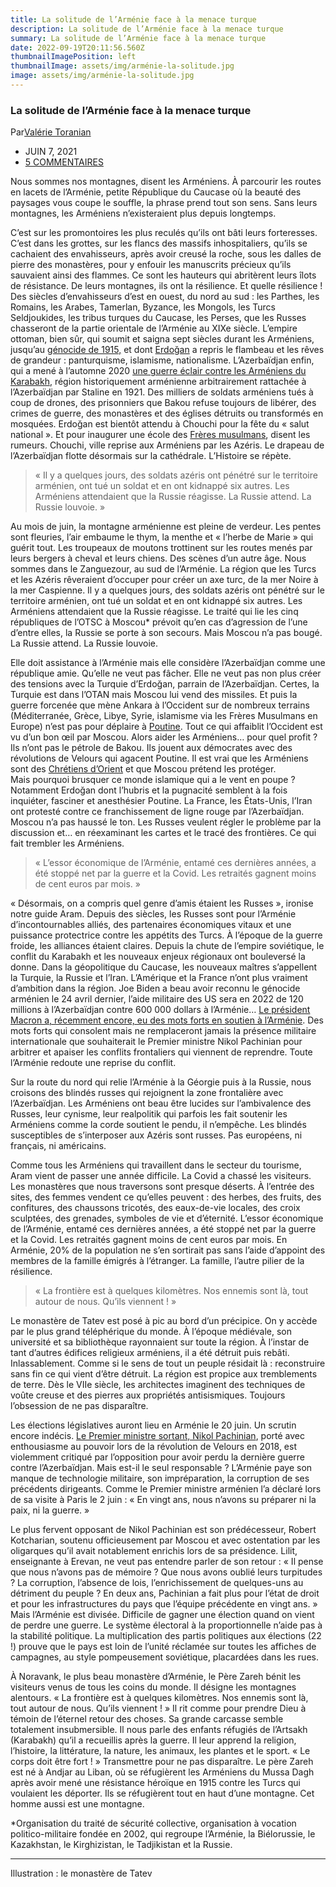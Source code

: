 ```yaml
---
title: La solitude de l’Arménie face à la menace turque
description: La solitude de l’Arménie face à la menace turque
summary: La solitude de l’Arménie face à la menace turque
date: 2022-09-19T20:11:56.560Z
thumbnailImagePosition: left
thumbnailImage: assets/img/arménie-la-solitude.jpg
image: assets/img/arménie-la-solitude.jpg
---
```

<!--StartFragment-->

### La solitude de l’Arménie face à la menace turque

Par[Valérie Toranian](https://www.revuedesdeuxmondes.fr/auteur/valerie-toranian/ "Articles par Valérie Toranian")

* JUIN 7, 2021
* [5 COMMENTAIRES](https://www.revuedesdeuxmondes.fr/la-solitude-de-larmenie-face-a-la-menace-turque/#comments)

Nous sommes nos montagnes, disent les Arméniens. À parcourir les routes en lacets de l’Arménie, petite République du Caucase où la beauté des paysages vous coupe le souffle, la phrase prend tout son sens. Sans leurs montagnes, les Arméniens n’existeraient plus depuis longtemps.

C’est sur les promontoires les plus reculés qu’ils ont bâti leurs forteresses. C’est dans les grottes, sur les flancs des massifs inhospitaliers, qu’ils se cachaient des envahisseurs, après avoir creusé la roche, sous les dalles de pierre des monastères, pour y enfouir les manuscrits précieux qu’ils sauvaient ainsi des flammes. Ce sont les hauteurs qui abritèrent leurs îlots de résistance. De leurs montagnes, ils ont la résilience. Et quelle résilience ! Des siècles d’envahisseurs d’est en ouest, du nord au sud : les Parthes, les Romains, les Arabes, Tamerlan, Byzance, les Mongols, les Turcs Seldjoukides, les tribus turques du Caucase, les Perses, que les Russes chasseront de la partie orientale de l’Arménie au XIXe siècle. L’empire ottoman, bien sûr, qui soumit et saigna sept siècles durant les Arméniens, jusqu’au [génocide de 1915,](https://www.revuedesdeuxmondes.fr/genocide-armenien-la-memoire-des-survivants/) et dont [Erdoğan](https://www.revuedesdeuxmondes.fr/nouveau-numero-erdogan-et-le-spectre-ottoman/) a repris le flambeau et les rêves de grandeur : panturquisme, islamisme, nationalisme. L’Azerbaïdjan enfin, qui a mené à l’automne 2020 [une guerre éclair contre les Arméniens du Karabakh](https://www.revuedesdeuxmondes.fr/reconnaitre-independance-haut-karnabakh-proteger-armeniens/), région historiquement arménienne arbitrairement rattachée à l’Azerbaïdjan par Staline en 1921. Des milliers de soldats arméniens tués à coup de drones, des prisonniers que Bakou refuse toujours de libérer, des crimes de guerre, des monastères et des églises détruits ou transformés en mosquées. Erdoğan est bientôt attendu à Chouchi pour la fête du « salut national ». Et pour inaugurer une école des [Frères musulmans](https://www.revuedesdeuxmondes.fr/histoire-et-strategie-freres-musulmans/), disent les rumeurs. Chouchi, ville reprise aux Arméniens par les Azéris. Le drapeau de l’Azerbaïdjan flotte désormais sur la cathédrale. L’Histoire se répète.

> « Il y a quelques jours, des soldats azéris ont pénétré sur le territoire arménien, ont tué un soldat et en ont kidnappé six autres. Les Arméniens attendaient que la Russie réagisse. La Russie attend. La Russie louvoie. »

Au mois de juin, la montagne arménienne est pleine de verdeur. Les pentes sont fleuries, l’air embaume le thym, la menthe et « l’herbe de Marie » qui guérit tout. Les troupeaux de moutons trottinent sur les routes menés par leurs bergers à cheval et leurs chiens. Des scènes d’un autre âge. Nous sommes dans le Zanguezour, au sud de l’Arménie. La région que les Turcs et les Azéris rêveraient d’occuper pour créer un axe turc, de la mer Noire à la mer Caspienne. Il y a quelques jours, des soldats azéris ont pénétré sur le territoire arménien, ont tué un soldat et en ont kidnappé six autres. Les Arméniens attendaient que la Russie réagisse. Le traité qui lie les cinq républiques de l’OTSC à Moscou* prévoit qu’en cas d’agression de l’une d’entre elles, la Russie se porte à son secours. Mais Moscou n’a pas bougé. La Russie attend. La Russie louvoie.

Elle doit assistance à l’Arménie mais elle considère l’Azerbaïdjan comme une république amie. Qu’elle ne veut pas fâcher. Elle ne veut pas non plus créer des tensions avec la Turquie d’Erdoğan, parrain de l’Azerbaïdjan. Certes, la Turquie est dans l’OTAN mais Moscou lui vend des missiles. Et puis la guerre forcenée que mène Ankara à l’Occident sur de nombreux terrains (Méditerranée, Grèce, Libye, Syrie, islamisme via les Frères Musulmans en Europe) n’est pas pour déplaire à [Poutine](https://www.revuedesdeuxmondes.fr/revue/poutine-est-il-notre-ennemi/). Tout ce qui affaiblit l’Occident est vu d’un bon œil par Moscou. Alors aider les Arméniens… pour quel profit ? Ils n’ont pas le pétrole de Bakou. Ils jouent aux démocrates avec des révolutions de Velours qui agacent Poutine. Il est vrai que les Arméniens sont des [Chrétiens d’Orient](https://www.revuedesdeuxmondes.fr/revue/chretiens-dorient-les-oublies/) et que Moscou prétend les protéger. Mais pourquoi brusquer ce monde islamique qui a le vent en poupe ? Notamment Erdoğan dont l’hubris et la pugnacité semblent à la fois inquiéter, fasciner et anesthésier Poutine. La France, les États-Unis, l’Iran ont protesté contre ce franchissement de ligne rouge par l’Azerbaïdjan. Moscou n’a pas haussé le ton. Les Russes veulent régler le problème par la discussion et… en réexaminant les cartes et le tracé des frontières. Ce qui fait trembler les Arméniens.

> « L’essor économique de l’Arménie, entamé ces dernières années, a été stoppé net par la guerre et la Covid. Les retraités gagnent moins de cent euros par mois. »

« Désormais, on a compris quel genre d’amis étaient les Russes », ironise notre guide Aram. Depuis des siècles, les Russes sont pour l’Arménie d’incontournables alliés, des partenaires économiques vitaux et une puissance protectrice contre les appétits des Turcs. À l’époque de la guerre froide, les alliances étaient claires. Depuis la chute de l’empire soviétique, le conflit du Karabakh et les nouveaux enjeux régionaux ont bouleversé la donne. Dans la géopolitique du Caucase, les nouveaux maîtres s’appellent la Turquie, la Russie et l’Iran. L’Amérique et la France n’ont plus vraiment d’ambition dans la région. Joe Biden a beau avoir reconnu le génocide arménien le 24 avril dernier, l’aide militaire des US sera en 2022 de 120 millions à l’Azerbaïdjan contre 600 000 dollars à l’Arménie… [Le président Macron a, récemment encore, eu des mots forts en soutien à l’Arménie](https://www.lefigaro.fr/international/armenie-macron-demande-le-retrait-immediat-des-troupes-azerbaidjanaises-20210513). Des mots forts qui consolent mais ne remplaceront jamais la présence militaire internationale que souhaiterait le Premier ministre Nikol Pachinian pour arbitrer et apaiser les conflits frontaliers qui viennent de reprendre. Toute l’Arménie redoute une reprise du conflit.

Sur la route du nord qui relie l’Arménie à la Géorgie puis à la Russie, nous croisons des blindés russes qui rejoignent la zone frontalière avec l’Azerbaïdjan. Les Arméniens ont beau être lucides sur l’ambivalence des Russes, leur cynisme, leur realpolitik qui parfois les fait soutenir les Arméniens comme la corde soutient le pendu, il n’empêche. Les blindés susceptibles de s’interposer aux Azéris sont russes. Pas européens, ni français, ni américains.

Comme tous les Arméniens qui travaillent dans le secteur du tourisme, Aram vient de passer une année difficile. La Covid a chassé les visiteurs. Les monastères que nous traversons sont presque déserts. À l’entrée des sites, des femmes vendent ce qu’elles peuvent : des herbes, des fruits, des confitures, des chaussons tricotés, des eaux-de-vie locales, des croix sculptées, des grenades, symboles de vie et d’éternité. L’essor économique de l’Arménie, entamé ces dernières années, a été stoppé net par la guerre et la Covid. Les retraités gagnent moins de cent euros par mois. En Arménie, 20% de la population ne s’en sortirait pas sans l’aide d’appoint des membres de la famille émigrés à l’étranger. La famille, l’autre pilier de la résilience.

> « La frontière est à quelques kilomètres. Nos ennemis sont là, tout autour de nous. Qu’ils viennent ! »

Le monastère de Tatev est posé à pic au bord d’un précipice. On y accède par le plus grand téléphérique du monde. À l’époque médiévale, son université et sa bibliothèque rayonnaient sur toute la région. À l’instar de tant d’autres édifices religieux arméniens, il a été détruit puis rebâti. Inlassablement. Comme si le sens de tout un peuple résidait là : reconstruire sans fin ce qui vient d’être détruit. La région est propice aux tremblements de terre. Dès le VIIe siècle, les architectes imaginent des techniques de voûte creuse et des pierres aux propriétés antisismiques. Toujours l’obsession de ne pas disparaître.

Les élections législatives auront lieu en Arménie le 20 juin. Un scrutin encore indécis. [Le Premier ministre sortant, Nikol Pachinian](https://www.lemonde.fr/international/article/2021/03/28/armenie-le-premier-ministre-nikol-pachinian-demissionnera-en-avril_6074776_3210.html), porté avec enthousiasme au pouvoir lors de la révolution de Velours en 2018, est violemment critiqué par l’opposition pour avoir perdu la dernière guerre contre l’Azerbaïdjan. Mais est-il le seul responsable ? L’Arménie paye son manque de technologie militaire, son impréparation, la corruption de ses précédents dirigeants. Comme le Premier ministre arménien l’a déclaré lors de sa visite à Paris le 2 juin : « En vingt ans, nous n’avons su préparer ni la paix, ni la guerre. »

Le plus fervent opposant de Nikol Pachinian est son prédécesseur, Robert Kotcharian, soutenu officieusement par Moscou et avec ostentation par les oligarques qu’il avait notablement enrichis lors de sa présidence. Lilit, enseignante à Erevan, ne veut pas entendre parler de son retour : « Il pense que nous n’avons pas de mémoire ? Que nous avons oublié leurs turpitudes ? La corruption, l’absence de lois, l’enrichissement de quelques-uns au détriment du peuple ? En deux ans, Pachinian a fait plus pour l’état de droit et pour les infrastructures du pays que l’équipe précédente en vingt ans. » Mais l’Arménie est divisée. Difficile de gagner une élection quand on vient de perdre une guerre. Le système électoral à la proportionnelle n’aide pas à la stabilité politique. La multiplication des partis politiques aux élections (22 !) prouve que le pays est loin de l’unité réclamée sur toutes les affiches de campagnes, au style pompeusement soviétique, placardées dans les rues.

À Noravank, le plus beau monastère d’Arménie, le Père Zareh bénit les visiteurs venus de tous les coins du monde. Il désigne les montagnes alentours. « La frontière est à quelques kilomètres. Nos ennemis sont là, tout autour de nous. Qu’ils viennent ! » Il rit comme pour prendre Dieu à témoin de l’éternel retour des choses. Sa grande carcasse semble totalement insubmersible. Il nous parle des enfants réfugiés de l’Artsakh (Karabakh) qu’il a recueillis après la guerre. Il leur apprend la religion, l’histoire, la littérature, la nature, les animaux, les plantes et le sport. « Le corps doit être fort ! » Transmettre pour ne pas disparaître. Le père Zareh est né à Andjar au Liban, où se réfugièrent les Arméniens du Mussa Dagh après avoir mené une résistance héroïque en 1915 contre les Turcs qui voulaient les déporter. Ils se réfugièrent tout en haut d’une montagne. Cet homme aussi est une montagne.

\*Organisation du traité de sécurité collective, organisation à vocation politico-militaire fondée en 2002, qui regroupe l’Arménie, la Biélorussie, le Kazakhstan, le Kirghizistan, le Tadjikistan et la Russie.

- - -

Illustration : le monastère de Tatev

<!--EndFragment-->